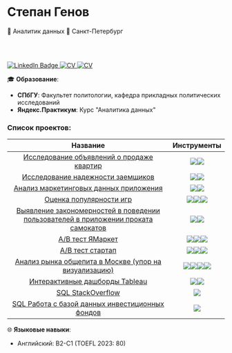 # Степан Генов
💼 Аналитик данных
📍 Санкт-Петербург

<br/><br/>
<div id="badges">
  <a href="https://www.linkedin.com/in/степан-генов-5599a4300?trk=contact-info">
    <img src="https://img.shields.io/badge/LinkedIn-blue?style=for-the-badge&logo=linkedin&logoColor=white" alt="LinkedIn Badge"/>
  </a>
  <a href="https://drive.google.com/file/d/1pWuS3mtyVYSkLRKGUCJ_22fBK4qebs5W/view?usp=sharing">
    <img src="https://img.shields.io/badge/CV-red?style=for-the-badge&logo=readdotcv&logoColor=white" alt="CV"/>
  </a>
  <a href="https://t.me/kasiposhas">
    <img src="https://img.shields.io/badge/Tg-white?style=for-the-badge&logo=telegram&logoColor=blue" alt="CV"/>
  </a>
</div>

🎓 **Образование**:
- **СПбГУ**: Факультет политологии, кафедра прикладных политических исследований
- **Яндекс.Практикум**: Курс "Аналитика данных"

###  Список проектов:
| Название | Инструменты |
| :--------: | :-------: |
|[Исследование объявлений о продаже квартир](https://github.com/stepgenov/projects/blob/73ac347b4de5ac2b0af7004d7c5ccb5cfe38f4d3/%D0%98%D1%81%D1%81%D0%BB%D0%B5%D0%B4%D0%BE%D0%B2%D0%B0%D0%BD%D0%B8%D0%B5%20%D0%BE%D0%B1%D1%8A%D1%8F%D0%B2%D0%BB%D0%B5%D0%BD%D0%B8%D0%B9%20%D0%BE%20%D0%BF%D1%80%D0%BE%D0%B4%D0%B0%D0%B6%D0%B5%20%D0%BA%D0%B2%D0%B0%D1%80%D1%82%D0%B8%D1%80/%D0%98%D1%81%D1%81%D0%BB%D0%B5%D0%B4%D0%BE%D0%B2%D0%B0%D0%BD%D0%B8%D0%B5%20%D0%BE%D0%B1%D1%8A%D1%8F%D0%B2%D0%BB%D0%B5%D0%BD%D0%B8%D0%B9%20%D0%BE%20%D0%BF%D1%80%D0%BE%D0%B4%D0%B0%D0%B6%D0%B5%20%D0%BA%D0%B2%D0%B0%D1%80%D1%82%D0%B8%D1%80.ipynb) |<img src="https://img.shields.io/badge/Pandas-black?style=flat-square&logo=pandas&logoColor=orange"/><img src="https://img.shields.io/badge/MatPlotlib-black?style=flat-square"/>|
|[Исследование надежности заемщиков](https://github.com/stepgenov/projects/blob/73ac347b4de5ac2b0af7004d7c5ccb5cfe38f4d3/%D0%98%D1%81%D1%81%D0%BB%D0%B5%D0%B4%D0%BE%D0%B2%D0%B0%D0%BD%D0%B8%D0%B5%20%D0%BD%D0%B0%D0%B4%D1%91%D0%B6%D0%BD%D0%BE%D1%81%D1%82%D0%B8%20%D0%B7%D0%B0%D1%91%D0%BC%D1%89%D0%B8%D0%BA%D0%BE%D0%B2/%D0%98%D1%81%D1%81%D0%BB%D0%B5%D0%B4%D0%BE%D0%B2%D0%B0%D0%BD%D0%B8%D0%B5%20%D0%BD%D0%B0%D0%B4%D1%91%D0%B6%D0%BD%D0%BE%D1%81%D1%82%D0%B8%20%D0%B7%D0%B0%D1%91%D0%BC%D1%89%D0%B8%D0%BA%D0%BE%D0%B2.ipynb) |<img src="https://img.shields.io/badge/Pandas-black?style=flat-square&logo=pandas&logoColor=orange"/><img src="https://img.shields.io/badge/MatPlotlib-black?style=flat-square"/>|
|[Анализ маркетинговых данных приложения ](https://github.com/stepgenov/projects/blob/73ac347b4de5ac2b0af7004d7c5ccb5cfe38f4d3/%D0%90%D0%BD%D0%B0%D0%BB%D0%B8%D0%B7%20%D0%BC%D0%B0%D1%80%D0%BA%D0%B5%D1%82%D0%B8%D0%BD%D0%B3%D0%BE%D0%B2%D1%8B%D1%85%20%D0%B4%D0%B0%D0%BD%D0%BD%D1%8B%D1%85%20%D0%BF%D1%80%D0%B8%D0%BB%D0%BE%D0%B6%D0%B5%D0%BD%D0%B8%D1%8F%20Procrastinate%20Pro%2B/%D0%90%D0%BD%D0%B0%D0%BB%D0%B8%D0%B7%20%D0%BC%D0%B0%D1%80%D0%BA%D0%B5%D1%82%D0%B8%D0%BD%D0%B3%D0%BE%D0%B2%D1%8B%D1%85%20%D0%B4%D0%B0%D0%BD%D0%BD%D1%8B%D1%85%20%D0%BF%D1%80%D0%B8%D0%BB%D0%BE%D0%B6%D0%B5%D0%BD%D0%B8%D1%8F%20Procrastinate%20Pro%2B.ipynb) |<img src="https://img.shields.io/badge/Pandas-black?style=flat-square&logo=pandas&logoColor=orange"/><img src="https://img.shields.io/badge/MatPlotlib-black?style=flat-square"/>|
|[Оценка популярности игр](https://github.com/stepgenov/projects/blob/73ac347b4de5ac2b0af7004d7c5ccb5cfe38f4d3/%D0%90%D0%BD%D0%B0%D0%BB%D0%B8%D0%B7%20%D0%B4%D0%B0%D0%BD%D0%BD%D1%8B%D1%85%20%D0%BE%20%D0%BF%D1%80%D0%BE%D0%B4%D0%B0%D0%B6%D0%B0%D1%85%20%D0%BA%D0%BE%D0%BC%D0%BF%D1%8C%D1%8E%D1%82%D0%B5%D1%80%D0%BD%D1%8B%D1%85%20%D0%B8%D0%B3%D1%80%20%D0%B2%20%D0%B8%D0%BD%D1%82%D0%B5%D1%80%D0%BD%D0%B5%D1%82-%D0%BC%D0%B0%D0%B3%D0%B0%D0%B7%D0%B8%D0%BD%D0%B5%20%D0%A1%D1%82%D1%80%D0%B8%D0%BC%D1%87%D0%B8%D0%BA/%D0%90%D0%BD%D0%B0%D0%BB%D0%B8%D0%B7%20%D0%B4%D0%B0%D0%BD%D0%BD%D1%8B%D1%85%20%D0%BE%20%D0%BF%D1%80%D0%BE%D0%B4%D0%B0%D0%B6%D0%B0%D1%85%20%D0%BA%D0%BE%D0%BC%D0%BF%D1%8C%D1%8E%D1%82%D0%B5%D1%80%D0%BD%D1%8B%D1%85%20%D0%B8%D0%B3%D1%80%20%D0%B2%20%D0%B8%D0%BD%D1%82%D0%B5%D1%80%D0%BD%D0%B5%D1%82-%D0%BC%D0%B0%D0%B3%D0%B0%D0%B7%D0%B8%D0%BD%D0%B5%20%D0%A1%D1%82%D1%80%D0%B8%D0%BC%D1%87%D0%B8%D0%BA.ipynb) |<img src="https://img.shields.io/badge/Pandas-black?style=flat-square&logo=pandas&logoColor=orange"/><img src="https://img.shields.io/badge/MatPlotlib-black?style=flat-square"/><img src="https://img.shields.io/badge/Seaborn-black?style=flat-square&logo=plotly&logoColor=orange"/>|
|[Выявление закономерностей в поведении пользователей в приложении проката самокатов](https://github.com/stepgenov/projects/blob/73ac347b4de5ac2b0af7004d7c5ccb5cfe38f4d3/%D0%90%D0%BD%D0%B0%D0%BB%D0%B8%D0%B7%20%D0%B4%D0%B0%D0%BD%D0%BD%D1%8B%D1%85%20%D0%BC%D0%BE%D0%B1%D0%B8%D0%BB%D1%8C%D0%BD%D0%BE%D0%B3%D0%BE%20%D0%BF%D1%80%D0%B8%D0%BB%D0%BE%D0%B6%D0%B5%D0%BD%D0%B8%D1%8F%20GoFast/%D0%90%D0%BD%D0%B0%D0%BB%D0%B8%D0%B7%20%D0%B4%D0%B0%D0%BD%D0%BD%D1%8B%D1%85%20%D0%BC%D0%BE%D0%B1%D0%B8%D0%BB%D1%8C%D0%BD%D0%BE%D0%B3%D0%BE%20%D0%BF%D1%80%D0%B8%D0%BB%D0%BE%D0%B6%D0%B5%D0%BD%D0%B8%D1%8F%20GoFast.ipynb) |<img src="https://img.shields.io/badge/Pandas-black?style=flat-square&logo=pandas&logoColor=orange"/><img src="https://img.shields.io/badge/MatPlotlib-black?style=flat-square"/>|
|[A/B тест ЯМаркет](https://github.com/stepgenov/projects/blob/73ac347b4de5ac2b0af7004d7c5ccb5cfe38f4d3/AB%20%D1%82%D0%B5%D1%81%D1%82/AB%20%D1%82%D0%B5%D1%81%D1%82%20%D0%B2%20%D0%BA%D1%80%D1%83%D0%BF%D0%BD%D0%BE%D0%BC%20%D0%B8%D0%BD%D1%82%D0%B5%D1%80%D0%BD%D0%B5%D1%82%20%D0%BC%D0%B0%D0%B3%D0%B0%D0%B7%D0%B8%D0%BD%D0%B5.ipynb) |<img src="https://img.shields.io/badge/SciPy-black?style=flat-square&logo=scipy&logoColor=orange"/><img src="https://img.shields.io/badge/Pandas-black?style=flat-square&logo=pandas&logoColor=orange"/><img src="https://img.shields.io/badge/MatPlotlib-black?style=flat-square"/>|
|[A/B тест стартап](https://github.com/stepgenov/projects/blob/73ac347b4de5ac2b0af7004d7c5ccb5cfe38f4d3/AB%20%D1%82%D0%B5%D1%81%D1%82%20%E2%84%962/%D0%A1%D0%B1%D0%BE%D1%80%D0%BD%D1%8B%D0%B9%20%D0%BF%D1%80%D0%BE%D0%B5%D0%BA%D1%82%202.ipynb) |<img src="https://img.shields.io/badge/SciPy-black?style=flat-square&logo=scipy&logoColor=orange"/><img src="https://img.shields.io/badge/Pandas-black?style=flat-square&logo=pandas&logoColor=orange"/><img src="https://img.shields.io/badge/MatPlotlib-black?style=flat-square"/>|
|[Анализ рынка общепита в Москве (упор на визуализацию)](https://github.com/stepgenov/projects/blob/8cad8b6ce9d2a4f889330bf605b8eb7b2e90fd34/%D0%90%D0%BD%D0%B0%D0%BB%D0%B8%D0%B7%20%D1%80%D1%8B%D0%BD%D0%BA%D0%B0%20%D0%BE%D0%B1%D1%89%D0%B5%D0%BF%D0%B8%D1%82%D0%B0%20%D0%B2%20%D0%9C%D0%BE%D1%81%D0%BA%D0%B2%D0%B5/%D0%90%D0%BD%D0%B0%D0%BB%D0%B8%D0%B7%20%D1%80%D1%8B%D0%BD%D0%BA%D0%B0%20%D0%BE%D0%B1%D1%89%D0%B5%D0%BF%D0%B8%D1%82%D0%B0%20%D0%B2%20%D0%9C%D0%BE%D1%81%D0%BA%D0%B2%D0%B5.ipynb) |<img src="https://img.shields.io/badge/Pandas-black?style=flat-square&logo=pandas&logoColor=orange"/><img src="https://img.shields.io/badge/MatPlotlib-black?style=flat-square"/><img src="https://img.shields.io/badge/Seaborn-black?style=flat-square&logo=plotly&logoColor=orange"/><img src="https://img.shields.io/badge/Plotly-black?style=flat-square&logo=plotly&logoColor=orange"/>|
|[Интерактивные дашборды Tableau](https://github.com/stepgenov/projects/tree/46f1e93b074705c80a1d73b6c39ba9a0092cd2d1/Tableau%20TED) |<img src="https://img.shields.io/badge/Tableau-black?style=flat-square&logo=html5&logoColor=red"/><img src="https://img.shields.io/badge/Seaborn-black?style=flat-square&logo=plotly&logoColor=orange"/>|
|[SQL StackOverflow ](https://github.com/stepgenov/projects/tree/a55799d4574f48e1508edca9399a751b21d714f6/SQL%20stackoverflow) |<img src="https://img.shields.io/badge/PostgreSQL-black?style=flat-square&logo=postgresql&logoColor=white"/>|
|[SQL Работа с базой данных инвестиционных фондов](https://github.com/stepgenov/projects/tree/910138fdc9f6be7d04eb092ec8bdd25e28d6c30b/SQL%20first%20project) |<img src="https://img.shields.io/badge/PostgreSQL-black?style=flat-square&logo=postgresql&logoColor=white"/>|




🌐 **Языковые навыки**:
- Английский: B2-C1 (TOEFL 2023: 80)


<!--
**stepgenov/stepgenov** is a ✨ _special_ ✨ repository because its `README.md` (this file) appears on your GitHub profile.

Here are some ideas to get you started:

- 🔭 I’m currently working on ...
- 🌱 I’m currently learning ...
- 👯 I’m looking to collaborate on ...
- 🤔 I’m looking for help with ...
- 💬 Ask me about ...
- 📫 How to reach me: ...
- 😄 Pronouns: ...
- ⚡ Fun fact: ...
-->
